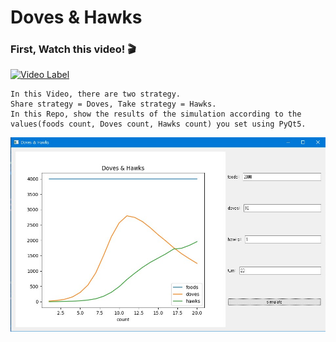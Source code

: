 # Doves & Hawks

### First, Watch this video! 🎬

[![Video Label](https://img.youtube.com/vi/YNMkADpvO4w/0.jpg)](https://www.youtube.com/watch?v=YNMkADpvO4w)

```
In this Video, there are two strategy.
Share strategy = Doves, Take strategy = Hawks.
In this Repo, show the results of the simulation according to the values(foods count, Doves count, Hawks count) you set using PyQt5.
```

<img src = "./img/ver.1.jpg">
